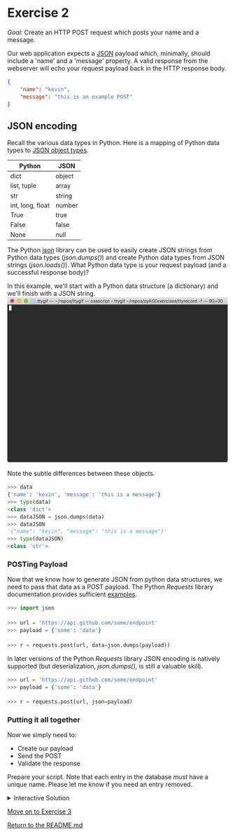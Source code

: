 # Exercise 2

_Goal:_ Create an HTTP POST request which posts your name and a message. 

Our web application expects a [JSON](https://www.json.org/) payload which, minimally, should include a 'name' and a 'message' property. A valid response from the webserver will echo your request payload back in the HTTP response body.

```json
{
    "name": "kevin",
    "message": "this is an example POST"
}
```

## JSON encoding

Recall the various data types in Python. Here is a mapping of Python data types to [JSON object types](https://www.json.org/).


| Python           | JSON   |
|------------------|--------|
| dict	           | object |
| list, tuple	   | array  |
| str	           | string |
| int, long, float | number |
| True	           | true   |
| False	           | false  |
| None	           | null   |

The Python [json](https://docs.python.org/3/library/json.html) library can be used to easily create JSON strings from Python data types (_json.dumps()_) and create Python data types from JSON strings (_json.loads()_). What Python data type is your request payload (and a successful response body)? 

In this example, we'll start with a Python data structure (a dictionary) and we'll finish with a JSON string.
![Exercise1](./gifs/pyExample1.gif)

Note the subtle differences between these objects.
```python
>>> data
{'name': 'kevin', 'message': 'this is a message'}
>>> type(data)
<class 'dict'>
>>> dataJSON = json.dumps(data)
>>> dataJSON
'{"name": "kevin", "message": "this is a message"}'
>>> type(dataJSON)
<class 'str'>
```

### POSTing Payload

Now that we know how to generate JSON from python data structures, we need to pass that data as a POST payload. The Python _Requests_ library documentation provides sufficient [examples](http://docs.python-requests.org/en/master/user/quickstart/#more-complicated-post-requests).

```python
>>> import json

>>> url = 'https://api.github.com/some/endpoint'
>>> payload = {'some': 'data'}

>>> r = requests.post(url, data=json.dumps(payload))
```

In later versions of the Python _Requests_ library JSON encoding is natively supported (but deserialization, _json.dumps()_, is still a valuable skill).

```python
>>> url = 'https://api.github.com/some/endpoint'
>>> payload = {'some': 'data'}

>>> r = requests.post(url, json=payload)
```

### Putting it all together

Now we simply need to:
* Create our payload
* Send the POST
* Validate the response

Prepare your script. Note that each entry in the database *must* have a unique name. Please let me know if you need an entry removed.

<details><summary>Interactive Solution</summary>
<p>

![Exercise2](./gifs/pyExercise2.gif)
      
</p>
</details>

[Move on to Exercise 3](./pyExercise3.md)

[Return to the README.md](./README.md)